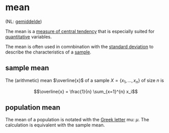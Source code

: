 # mean

(NL: [gemiddelde](../nl/gemiddelde.md))

The mean is a [measure of central tendency](measure-of-central-tendency.md) that is especially suited for [quantitative](level-of-measurement.md#quantitative-variables) variables.

The mean is often used in comnbination with the [standard deviation](variance.md#standard-deviation) to describe the characteristics of a [sample](sample.md).

## sample mean

The (arithmetic) mean $\overline{x}$ of a sample $X = \{x_1, \ldots, x_n\}$ of size $n$ is

$$\overline{x} = \frac{1}{n} \sum_{x=1}^{n} x_i$$

## population mean

The mean of a population is notated with the [Greek letter](greek-alphabet.md) mu: $\mu$. The calculation is equivalent with the sample mean.
